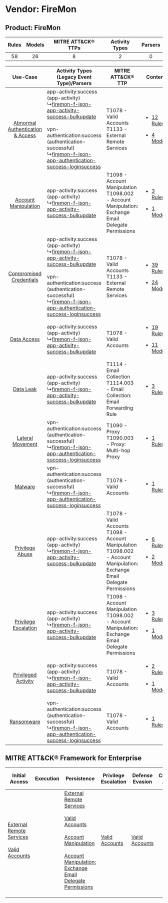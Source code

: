 Vendor: FireMon
===============
Product: FireMon
----------------
| Rules | Models | MITRE ATT&CK® TTPs | Activity Types | Parsers |
|:-----:|:------:|:------------------:|:--------------:|:-------:|
|  58   |   26   |         8          |       2        |    0    |

|    Use-Case    | Activity Types (Legacy Event Type)/Parsers    | MITRE ATT&CK® TTP    | Content    |
|:----:| ---- | ---- | ---- |
| [Abnormal Authentication & Access](../../../UseCases/uc_abnormal_authentication_&_access.md) |  app-activity:success (app-activity)<br> ↳[firemon-f-json-app-activity-success-bulkupdate](Ps/pC_firemonfjsonappactivitysuccessbulkupdate.md)<br><br> vpn-authentication:success (authentication-successful)<br> ↳[firemon-f-json-app-authentication-success-loginsuccess](Ps/pC_firemonfjsonappauthenticationsuccessloginsuccess.md)<br> | T1078 - Valid Accounts<br>T1133 - External Remote Services<br>    | [<ul><li>12 Rules</li></ul><ul><li>4 Models</li></ul>](RM/r_m_firemon_firemon_Abnormal_Authentication_&_Access.md) |
|    [Account Manipulation](../../../UseCases/uc_account_manipulation.md)    |  app-activity:success (app-activity)<br> ↳[firemon-f-json-app-activity-success-bulkupdate](Ps/pC_firemonfjsonappactivitysuccessbulkupdate.md)<br>    | T1098 - Account Manipulation<br>T1098.002 - Account Manipulation: Exchange Email Delegate Permissions<br>    | [<ul><li>3 Rules</li></ul><ul><li>1 Models</li></ul>](RM/r_m_firemon_firemon_Account_Manipulation.md)    |
|          [Compromised Credentials](../../../UseCases/uc_compromised_credentials.md)          |  app-activity:success (app-activity)<br> ↳[firemon-f-json-app-activity-success-bulkupdate](Ps/pC_firemonfjsonappactivitysuccessbulkupdate.md)<br><br> vpn-authentication:success (authentication-successful)<br> ↳[firemon-f-json-app-authentication-success-loginsuccess](Ps/pC_firemonfjsonappauthenticationsuccessloginsuccess.md)<br> | T1078 - Valid Accounts<br>T1133 - External Remote Services<br>    | [<ul><li>39 Rules</li></ul><ul><li>24 Models</li></ul>](RM/r_m_firemon_firemon_Compromised_Credentials.md)         |
|    [Data Access](../../../UseCases/uc_data_access.md)    |  app-activity:success (app-activity)<br> ↳[firemon-f-json-app-activity-success-bulkupdate](Ps/pC_firemonfjsonappactivitysuccessbulkupdate.md)<br>    | T1078 - Valid Accounts<br>    | [<ul><li>19 Rules</li></ul><ul><li>11 Models</li></ul>](RM/r_m_firemon_firemon_Data_Access.md)    |
|    [Data Leak](../../../UseCases/uc_data_leak.md)    |  app-activity:success (app-activity)<br> ↳[firemon-f-json-app-activity-success-bulkupdate](Ps/pC_firemonfjsonappactivitysuccessbulkupdate.md)<br>    | T1114 - Email Collection<br>T1114.003 - Email Collection: Email Forwarding Rule<br>    | [<ul><li>3 Rules</li></ul>](RM/r_m_firemon_firemon_Data_Leak.md)    |
|    [Lateral Movement](../../../UseCases/uc_lateral_movement.md)    |  vpn-authentication:success (authentication-successful)<br> ↳[firemon-f-json-app-authentication-success-loginsuccess](Ps/pC_firemonfjsonappauthenticationsuccessloginsuccess.md)<br>    | T1090 - Proxy<br>T1090.003 - Proxy: Multi-hop Proxy<br>    | [<ul><li>1 Rules</li></ul>](RM/r_m_firemon_firemon_Lateral_Movement.md)    |
|    [Malware](../../../UseCases/uc_malware.md)    |  vpn-authentication:success (authentication-successful)<br> ↳[firemon-f-json-app-authentication-success-loginsuccess](Ps/pC_firemonfjsonappauthenticationsuccessloginsuccess.md)<br>    | T1078 - Valid Accounts<br>    | [<ul><li>1 Rules</li></ul>](RM/r_m_firemon_firemon_Malware.md)    |
|    [Privilege Abuse](../../../UseCases/uc_privilege_abuse.md)    |  app-activity:success (app-activity)<br> ↳[firemon-f-json-app-activity-success-bulkupdate](Ps/pC_firemonfjsonappactivitysuccessbulkupdate.md)<br>    | T1078 - Valid Accounts<br>T1098 - Account Manipulation<br>T1098.002 - Account Manipulation: Exchange Email Delegate Permissions<br> | [<ul><li>6 Rules</li></ul><ul><li>2 Models</li></ul>](RM/r_m_firemon_firemon_Privilege_Abuse.md)    |
|    [Privilege Escalation](../../../UseCases/uc_privilege_escalation.md)    |  app-activity:success (app-activity)<br> ↳[firemon-f-json-app-activity-success-bulkupdate](Ps/pC_firemonfjsonappactivitysuccessbulkupdate.md)<br>    | T1098 - Account Manipulation<br>T1098.002 - Account Manipulation: Exchange Email Delegate Permissions<br>    | [<ul><li>3 Rules</li></ul><ul><li>1 Models</li></ul>](RM/r_m_firemon_firemon_Privilege_Escalation.md)    |
|    [Privileged Activity](../../../UseCases/uc_privileged_activity.md)    |  app-activity:success (app-activity)<br> ↳[firemon-f-json-app-activity-success-bulkupdate](Ps/pC_firemonfjsonappactivitysuccessbulkupdate.md)<br>    | T1078 - Valid Accounts<br>    | [<ul><li>2 Rules</li></ul><ul><li>1 Models</li></ul>](RM/r_m_firemon_firemon_Privileged_Activity.md)    |
|    [Ransomware](../../../UseCases/uc_ransomware.md)    |  vpn-authentication:success (authentication-successful)<br> ↳[firemon-f-json-app-authentication-success-loginsuccess](Ps/pC_firemonfjsonappauthenticationsuccessloginsuccess.md)<br>    | T1078 - Valid Accounts<br>    | [<ul><li>1 Rules</li></ul>](RM/r_m_firemon_firemon_Ransomware.md)    |

MITRE ATT&CK® Framework for Enterprise
--------------------------------------
| Initial Access                                                                                                                                   | Execution | Persistence                                                                                                                                                                                                                                                                                                                                 | Privilege Escalation                                                | Defense Evasion                                                     | Credential Access | Discovery | Lateral Movement | Collection                                                                                                                                                            | Command and Control                                                                                                                       | Exfiltration | Impact |
| ------------------------------------------------------------------------------------------------------------------------------------------------ | --------- | ------------------------------------------------------------------------------------------------------------------------------------------------------------------------------------------------------------------------------------------------------------------------------------------------------------------------------------------- | ------------------------------------------------------------------- | ------------------------------------------------------------------- | ----------------- | --------- | ---------------- | --------------------------------------------------------------------------------------------------------------------------------------------------------------------- | ----------------------------------------------------------------------------------------------------------------------------------------- | ------------ | ------ |
| [External Remote Services](https://attack.mitre.org/techniques/T1133)<br><br>[Valid Accounts](https://attack.mitre.org/techniques/T1078)<br><br> |           | [External Remote Services](https://attack.mitre.org/techniques/T1133)<br><br>[Valid Accounts](https://attack.mitre.org/techniques/T1078)<br><br>[Account Manipulation](https://attack.mitre.org/techniques/T1098)<br><br>[Account Manipulation: Exchange Email Delegate Permissions](https://attack.mitre.org/techniques/T1098/002)<br><br> | [Valid Accounts](https://attack.mitre.org/techniques/T1078)<br><br> | [Valid Accounts](https://attack.mitre.org/techniques/T1078)<br><br> |                   |           |                  | [Email Collection](https://attack.mitre.org/techniques/T1114)<br><br>[Email Collection: Email Forwarding Rule](https://attack.mitre.org/techniques/T1114/003)<br><br> | [Proxy: Multi-hop Proxy](https://attack.mitre.org/techniques/T1090/003)<br><br>[Proxy](https://attack.mitre.org/techniques/T1090)<br><br> |              |        |